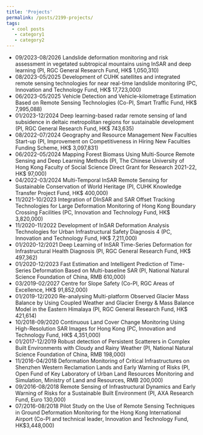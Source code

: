 ```yaml
---
title: 'Projects'
permalink: /posts/2199-projects/
tags:
  - cool posts
   - category1
   - category2
---
```


* 09/2023-08/2026 Landslide deformation monitoring and risk assessment in vegetated
subtropical mountains using InSAR and deep learning
(PI, RGC General Research Fund, HK$ 1,050,310)
* 08/2023-05/2025 Development of CUHK satellites and integrated remote sensing technologies
for near real-time landslide monitoring
(PC, Innovation and Technology Fund, HK$ 17,723,000)
* 06/2023-05/2025 Vehicle Detection and Vehicle-kilometrage Estimation Based on Remote
Sensing Technologies
(Co-PI, Smart Traffic Fund, HK$ 7,995,088)
* 01/2023-12/2024 Deep learning-based radar remote sensing of land subsidence in deltaic
metropolitan regions for sustainable development
(PI, RGC General Research Fund, HK$ 743,635)
* 08/2022-07/2024 Geography and Resource Management New Faculties Start-up
(PI, Improvement on Competitiveness in Hiring New Faculties Funding
Scheme, HK$ 3,097,831)
* 06/2022-05/2024 Mapping Forest Biomass Using Multi-Source Remote Sensing and Deep
Learning Methods
(PI, The Chinese University of Hong Kong Faculty of Social Science Direct
Grant for Research 2021-22, HK$ 97,000)
* 04/2022-03/2024 Multi-Temporal InSAR Remote Sensing for Sustainable Conservation of
World Heritage
(PI, CUHK Knowledge Transfer Project Fund, HK$ 400,000)
* 11/2021-10/2023 Integration of DInSAR and SAR Offset Tracking Technologies for Large
Deformation Monitoring of Hong Kong Boundary Crossing Facilities
(PC, Innovation and Technology Fund, HK$ 3,820,000)
* 11/2020-11/2022 Development of InSAR Deformation Analysis Technologies for Urban
Infrastructural Safety Diagnosis
4
(PC, Innovation and Technology Fund, HK$ 7,211,000)
* 01/2020-12/2021 Deep Learning of InSAR Time-Series Deformation for Infrastructural Health
Diagnosis
(PI, RGC General Research Fund, HK$ 497,362)
* 01/2020-12/2023 Fast Estimation and Intelligent Prediction of Time-Series Deformation
Based on Multi-baseline SAR
(PI, National Natural Science Foundation of China, RMB 610,000)
* 03/2019-02/2027 Centre for Slope Safety
(Co-PI, RGC Areas of Excellence, HK$ 91,852,000)
* 01/2019-12/2020 Re-analysing Multi-platform Observed Glacier Mass Balance by Using
Coupled Weather and Glacier Energy & Mass Balance Model in the Eastern
Himalaya
(PI, RGC General Research Fund, HK$ 421,614)
* 10/2018-09/2020 Continuous Land Cover Change Monitoring Using High-Resolution SAR
Images for Hong Kong
(PC, Innovation and Technology Fund, HK$ 4,351,000)
* 01/2017-12/2019 Robust detection of Persistent Scatterers in Complex Built Environments
with Cloudy and Rainy Weather
(PI, National Natural Science Foundation of China, RMB 198,000)
* 11/2016-04/2018 Deformation Monitoring of Critical Infrastructures on Shenzhen Western
Reclamation Lands and Early Warning of Risks
(PI, Open Fund of Key Laboratory of Urban Land Resources Monitoring
and Simulation, Ministry of Land and Resources, RMB 200,000)
* 09/2016-08/2018 Remote Sensing of Infrastructural Dynamics and Early Warning of Risks for
a Sustainable Built Environment
(PI, AXA Research Fund, Euro 130,000)
* 07/2016-08/2018 Pilot Study on the Use of Remote Sensing Techniques in Ground
Deformation Monitoring for the Hong Kong International Airport
(Co-PI and technical leader, Innovation and Technology Fund,
HK$3,448,000)


